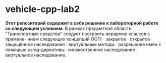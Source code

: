 ﻿# vehicle-cpp-lab2

**Этот репозиторий содержит в себе решение к лабораторной работе  со следующим условием:**
В рамках  предметной области "Транспортные средства" следует построить иерархию классов с примене-
нием следующих концепций ООП:
∙ закрытое
∙ открытое
∙ защищённое наследования
∙ виртуальные методы
∙ разрешение имён с помощью using-директивы
∙ множественное наследование
∙ виртуальное наследование.
